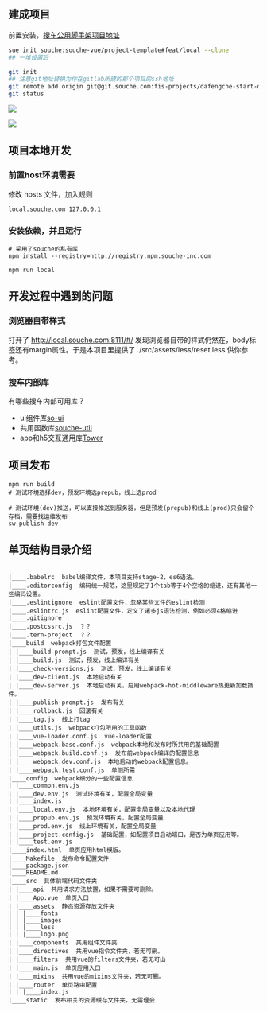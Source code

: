 ## 建成项目

前置安装，[搜车公用脚手架项目地址](http://fedoc.sqaproxy.souche.com/#/f2e/standard/project_boilerplates)

```bash
sue init souche:souche-vue/project-template#feat/local --clone
## 一堆设置后

git init
## 注意git地址替换为你在gitlab所建的那个项目的ssh地址
git remote add origin git@git.souche.com:fis-projects/dafengche-start-demo.git
git status
```

![](http://img.souche.com/20170809/png/f0683d922120f3d6a82d8c936c288b87.png)

![](http://img.souche.com/20170809/png/26549c06ba7d7f81a9beac79fd0589af.png)

## 项目本地开发

### 前置host环境需要

修改 hosts 文件，加入规则

```
local.souche.com 127.0.0.1
```

### 安装依赖，并且运行

```
# 采用了souche的私有库
npm install --registry=http://registry.npm.souche-inc.com

npm run local
```

## 开发过程中遇到的问题

### 浏览器自带样式

打开了 http://local.souche.com:8111/#/ 发现浏览器自带的样式仍然在，body标签还有margin属性。于是本项目里提供了 ./src/assets/less/reset.less 供你参考。

### 搜车内部库

有哪些搜车内部可用库？

* ui组件库[so-ui](http://f2e-assets.souche.com/projects/so-ui/www/index.html#/components/color)
* 共用函数库[souche-util](http://git.souche.com/souche-f2e/souche-util/tree/master)
* app和h5交互通用库[Tower](http://fedoc.sqaproxy.souche.com/#/f2e/packages/tower/catalog/index)

## 项目发布

```
npm run build
# 测试环境选择dev，预发环境选prepub，线上选prod

# 测试环境(dev)推送，可以直接推送到服务器，但是预发(prepub)和线上(prod)只会留个存档，需要找运维发布
sw publish dev
```

## 单页结构目录介绍

```
.
|____.babelrc  babel编译文件，本项目支持stage-2，es6语法。
|____.editorconfig  编码统一规范，这里规定了1个tab等于4个空格的缩进，还有其他一些编码设置。
|____.eslintignore  eslint配置文件，忽略某些文件的eslint检测
|____.eslintrc.js  eslint配置文件，定义了诸多js语法检测，例如必须4格缩进
|____.gitignore
|____.postcssrc.js  ？？
|____.tern-project  ？？
|____build  webpack打包文件配置
| |____build-prompt.js  测试，预发，线上编译有关
| |____build.js  测试，预发，线上编译有关
| |____check-versions.js  测试，预发，线上编译有关
| |____dev-client.js  本地启动有关
| |____dev-server.js  本地启动有关，启用webpack-hot-middleware热更新加载插件。
| |____publish-prompt.js  发布有关
| |____rollback.js  回滚有关
| |____tag.js  线上打tag
| |____utils.js  webpack打包所用的工具函数
| |____vue-loader.conf.js  vue-loader配置
| |____webpack.base.conf.js  webpack本地和发布时所共用的基础配置
| |____webpack.build.conf.js  发布前webpack编译的配置信息
| |____webpack.dev.conf.js  本地启动的webpack配置信息。
| |____webpack.test.conf.js  单测所需
|____config  webpack细分的一些配置信息
| |____common.env.js
| |____dev.env.js  测试环境有关，配置全局变量
| |____index.js
| |____local.env.js  本地环境有关，配置全局变量以及本地代理
| |____prepub.env.js  预发环境有关，配置全局变量
| |____prod.env.js  线上环境有关，配置全局变量
| |____project.config.js  基础配置，如配置项目启动端口，是否为单页应用等。
| |____test.env.js
|____index.html  单页应用html模版。
|____Makefile  发布命令配置文件
|____package.json
|____README.md
|____src  具体前端代码文件夹
| |____api  共用请求方法放置，如果不需要可删除。
| |____App.vue  单页入口
| |____assets  静态资源存放文件夹
| | |____fonts
| | |____images
| | |____less
| | |____logo.png
| |____components  共用组件文件夹
| |____directives  共用vue指令文件夹，若无可删。
| |____filters  共用vue的filters文件夹，若无可山
| |____main.js  单页应用入口
| |____mixins  共用vue的mixins文件夹，若无可删。
| |____router  单页路由配置
| | |____index.js
|____static  发布相关的资源缓存文件夹，无需理会
```
